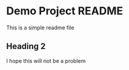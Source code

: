 # Demo Project README

This is a simple readme file

## Heading 2

I hope this will not be a problem
